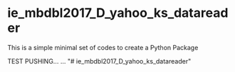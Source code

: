 # ie_mbdbl2017_D_yahoo_ks_datareader
This is a simple minimal set of codes to create a Python Package

TEST PUSHING...
...
"# ie_mbdbl2017_D_yahoo_ks_datareader" 
